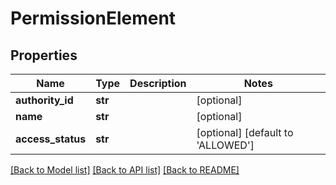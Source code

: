 # PermissionElement

## Properties
Name | Type | Description | Notes
------------ | ------------- | ------------- | -------------
**authority_id** | **str** |  | [optional] 
**name** | **str** |  | [optional] 
**access_status** | **str** |  | [optional] [default to 'ALLOWED']

[[Back to Model list]](../README.md#documentation-for-models) [[Back to API list]](../README.md#documentation-for-api-endpoints) [[Back to README]](../README.md)


